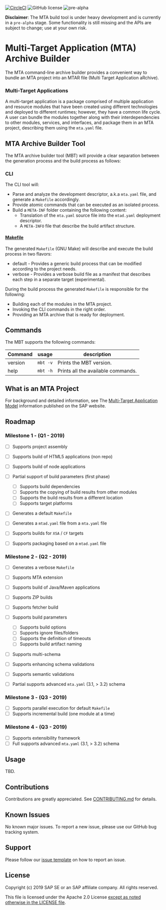 [![CircleCI](https://circleci.com/gh/SAP/cloud-mta-build-tool.svg?style=svg&circle-token=ecedd1dce3592adcd72ee4c61481972c32dcfad7)](https://circleci.com/gh/SAP/cloud-mta-build-tool)
![GitHub license](https://img.shields.io/badge/license-Apache_2.0-blue.svg)
![pre-alpha](https://img.shields.io/badge/Release-pre--alpha-orange.svg)

<b>Disclaimer</b>: The MTA build tool is under heavy development and is currently in a `pre-alpha` stage.
                   Some functionality is still missing and the APIs are subject to change; use at your own risk.
                   
# Multi-Target Application (MTA) Archive Builder

The MTA command-line archive builder provides a convenient way to bundle an MTA project into an MTAR file (Multi Target Application aRchive).

### Multi-Target Applications

A multi-target application is a package comprised of multiple application and resource modules that have been created using different technologies and deployed to different runtimes; however, they have a common life cycle. A user can bundle the modules together along with their interdependencies to other modules, services, and interfaces, and package them in an MTA project, describing them using the `mta.yaml` file.
 

## MTA Archive Builder Tool 

The MTA archive builder tool (MBT) will provide a clear separation between the generation process and the build process as follows:

### CLI 

The CLI tool will:
- Parse and analyze the development descriptor, a.k.a `mta.yaml` file, and generate a `Makefile` accordingly. 
- Provide atomic commands that can be executed as an isolated process.
- Build a `META-INF` folder containing the following content:
  - Translation of the `mta.yaml` source file into the `mtad.yaml` deployment descriptor.
  - A `META-INFO` file that describe the build artifact structure.
  
  
#### [Makefile](https://www.gnu.org/software/make/)

The generated `Makefile` (GNU Make) will describe and execute the build process in two flavors:
- default - Provides a generic build process that can be modified according to the project needs.
- verbose - Provides a verbose build file as a manifest that describes each step in a separate target (experimental).

During the build process the generated `Makefile` is responsible for the following:
- Building each of the modules in the MTA project.
- Invoking the CLI commands in the right order. 
- Providing an MTA archive that is ready for deployment.

## Commands <a id='commands'></a>

The MBT supports the following commands:


| Command | usage        | description                                            |
| ------  | ------       |  ----------                                            |
| version | `mbt -v`     | Prints the MBT version.                                 |
| help    | `mbt -h`     | Prints all the available commands.                     | 



## What is an MTA Project

For background and detailed information, see The [Multi-Target Application Model](http://help.sap.com/disclaimer?site=http://www.sap.com/documents/2016/06/e2f618e4-757c-0010-82c7-eda71af511fa.html) information published on the SAP website.


## Roadmap
 
### Milestone 1  - (Q1 - 2019)

 - [ ] Supports project assembly 
 - [ ] Supports build of HTML5 applications (non repo)
 - [ ] Supports build of node applications
 - [ ] Partial support of build parameters (first phase)
    - [ ] Supports build dependencies
    - [ ] Supports the copying of build results from other modules
    - [ ] Supports the build results from a different location
    - [ ] Supports target platforms
 - [ ] Generates a default `Makefile`
 - [ ] Generates a `mtad.yaml` file from a `mta.yaml` file
 - [ ] Supports builds for `XSA` / `CF` targets
 - [ ] Supports packaging based on a `mtad.yaml` file
 
 
### Milestone 2 - (Q2 - 2019)
 
  - [ ] Generates a verbose `Makefile`
  - [ ] Supports MTA extension
  - [ ] Supports build of Java/Maven applications
  - [ ] Supports ZIP builds
  - [ ] Supports fetcher build 
  - [ ] Supports build parameters
    - [ ] Supports build options
    - [ ] Supports ignore files/folders
    - [ ] Supports the definition of timeouts
    - [ ] Supports build artifact naming
  - [ ] Supports multi-schema
  - [ ] Supports enhancing schema validations
  - [ ] Supports semantic validations
  - [ ] Partial supports advanced `mta.yaml` (3.1, > 3.2) schema
  
 
 ### Milestone 3 - (Q3 - 2019)
 
  - [ ] Supports parallel execution for default `Makefile` 
  - [ ] Supports incremental build (one module at a time)
 
 ### Milestone 4 - (Q3 - 2019)

 - [ ] Supports extensibility framework
 - [ ] Full supports advanced `mta.yaml` (3.1, > 3.2) schema

## Usage

  TBD.
  
## Contributions

Contributions are greatly appreciated.
See [CONTRIBUTING.md](./.github/CONTRIBUTING.md) for details.

## Known Issues

No known major issues.  To report a new issue, please use our GitHub bug tracking system.

## Support

Please follow our [issue template](./.github/ISSUE_TEMPLATE/bug_report.md) on how to report an issue.
 
 ## License
 
Copyright (c) 2019 SAP SE or an SAP affiliate company. All rights reserved.

This file is licensed under the Apache 2.0 License [except as noted otherwise in the LICENSE file](/LICENSE).
